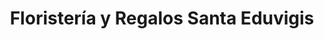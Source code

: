 ---
title: "Floristería y Regalos Santa Eduvigis"
url: /santo-domingo/floristeria-y-regalos-santa-eduvigis/
shop: Blumen
---